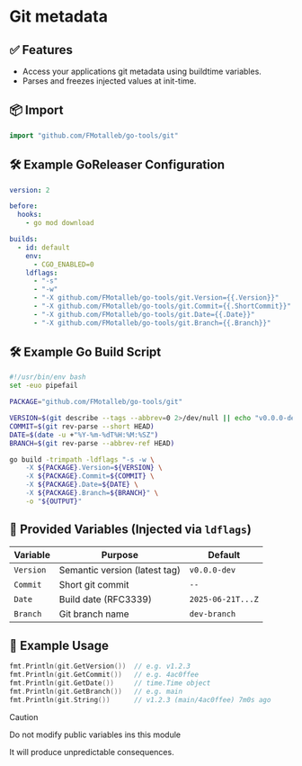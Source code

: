 # Git metadata

## ✅ Features

* Access your applications git metadata using buildtime variables.
* Parses and freezes injected values at init-time.

## 📦 Import

```go
import "github.com/FMotalleb/go-tools/git"
```

## 🛠️ Example GoReleaser Configuration

```yaml
version: 2

before:
  hooks:
    - go mod download

builds:
  - id: default
    env:
      - CGO_ENABLED=0
    ldflags:
      - "-s"
      - "-w"
      - "-X github.com/FMotalleb/go-tools/git.Version={{.Version}}"
      - "-X github.com/FMotalleb/go-tools/git.Commit={{.ShortCommit}}"
      - "-X github.com/FMotalleb/go-tools/git.Date={{.Date}}"
      - "-X github.com/FMotalleb/go-tools/git.Branch={{.Branch}}"
```

## 🛠️ Example Go Build Script

```bash
#!/usr/bin/env bash
set -euo pipefail

PACKAGE="github.com/FMotalleb/go-tools/git"

VERSION=$(git describe --tags --abbrev=0 2>/dev/null || echo "v0.0.0-dev")
COMMIT=$(git rev-parse --short HEAD)
DATE=$(date -u +"%Y-%m-%dT%H:%M:%SZ")
BRANCH=$(git rev-parse --abbrev-ref HEAD)

go build -trimpath -ldflags "-s -w \
    -X ${PACKAGE}.Version=${VERSION} \
    -X ${PACKAGE}.Commit=${COMMIT} \
    -X ${PACKAGE}.Date=${DATE} \
    -X ${PACKAGE}.Branch=${BRANCH}" \
    -o "${OUTPUT}"
```

## 🔧 Provided Variables (Injected via `ldflags`)

| Variable  | Purpose                       | Default           |
| --------- | ----------------------------- | ----------------- |
| `Version` | Semantic version (latest tag) | `v0.0.0-dev`      |
| `Commit`  | Short git commit              | `--`              |
| `Date`    | Build date (RFC3339)          | `2025-06-21T...Z` |
| `Branch`  | Git branch name               | `dev-branch`      |

## 🧪 Example Usage

```go
fmt.Println(git.GetVersion())  // e.g. v1.2.3
fmt.Println(git.GetCommit())   // e.g. 4ac0ffee
fmt.Println(git.GetDate())     // time.Time object
fmt.Println(git.GetBranch())   // e.g. main
fmt.Println(git.String())      // v1.2.3 (main/4ac0ffee) 7m0s ago
```

> [!CAUTION]
> Do not modify public variables ins this module
>
> It will produce unpredictable consequences.
